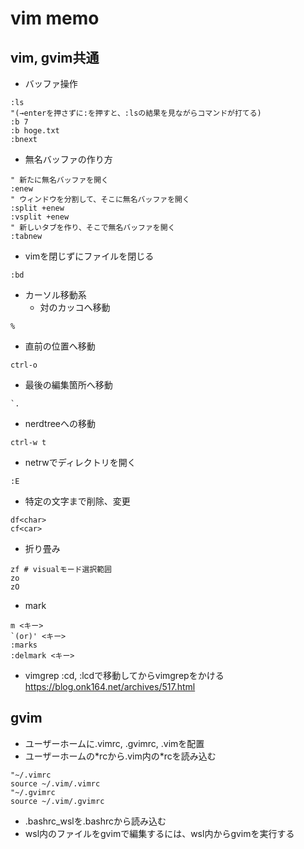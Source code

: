 # vim memo

## vim, gvim共通
- バッファ操作
```
:ls
"(→enterを押さずに:を押すと、:lsの結果を見ながらコマンドが打てる)
:b 7
:b hoge.txt
:bnext
```
- 無名バッファの作り方
```
" 新たに無名バッファを開く
:enew
" ウィンドウを分割して、そこに無名バッファを開く
:split +enew
:vsplit +enew
" 新しいタブを作り、そこで無名バッファを開く
:tabnew
```

- vimを閉じずにファイルを閉じる
```
:bd
```

- カーソル移動系
  - 対のカッコへ移動
```
%
```
  - 直前の位置へ移動
```
ctrl-o
```

  - 最後の編集箇所へ移動  
```
`.
```

- nerdtreeへの移動
```
ctrl-w t
```

- netrwでディレクトリを開く
```
:E
```
- 特定の文字まで削除、変更
```
df<char>
cf<car>
```

- 折り畳み
```
zf # visualモード選択範囲
zo
zO
```

- mark
```
m <キー>
`(or)' <キー>
:marks
:delmark <キー>
```

- vimgrep
:cd, :lcdで移動してからvimgrepをかける  
https://blog.onk164.net/archives/517.html

## gvim
- ユーザーホームに.vimrc, .gvimrc, .vimを配置
- ユーザーホームの\*rcから.vim内の\*rcを読み込む
```
"~/.vimrc
source ~/.vim/.vimrc
"~/.gvimrc
source ~/.vim/.gvimrc
```
- .bashrc_wslを.bashrcから読み込む
- wsl内のファイルをgvimで編集するには、wsl内からgvimを実行する
